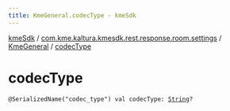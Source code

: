 ```yaml
---
title: KmeGeneral.codecType - kmeSdk
---
```


[kmeSdk](../../index.html) / [com.kme.kaltura.kmesdk.rest.response.room.settings](../index.html) / [KmeGeneral](index.html) / [codecType](./codec-type.html)

# codecType

`@SerializedName("codec_type") val codecType: `[`String`](https://kotlinlang.org/api/latest/jvm/stdlib/kotlin/-string/index.html)`?`